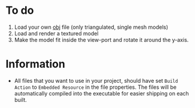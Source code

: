 # To do
1. Load your own [obj](https://en.wikipedia.org/wiki/Wavefront_.obj_file) file (only triangulated, single mesh models)
1. Load and render a textured model
1. Make the model fit inside the view-port and rotate it around the y-axis.

# Information
+ All files that you want to use in your project, should have set `Build Action` to `Embedded Resource` in the file properties. The files will be automatically compiled into the executable for easier shipping on each built.
